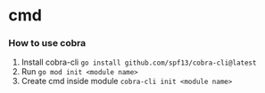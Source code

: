 # cmd

### How to use cobra

1. Install cobra-cli `go install github.com/spf13/cobra-cli@latest`
2. Run `go mod init <module name>`
3. Create cmd inside module `cobra-cli init <module name>`
